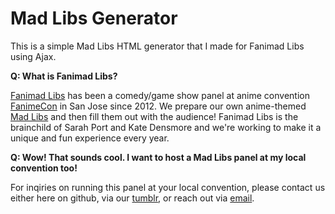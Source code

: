 # Mad Libs Generator
This is a simple Mad Libs HTML generator that I made for Fanimad Libs using Ajax.

**Q: What is Fanimad Libs?**

[Fanimad Libs](http://fanimadlibs.tumblr.com/) has been a comedy/game show panel at anime convention [FanimeCon](http://www.fanime.com/) in San Jose since 2012. We prepare our own anime-themed [Mad Libs](http://www.madlibs.com/) and then fill them out with the audience! Fanimad Libs is the brainchild of Sarah Port and Kate Densmore and we're working to make it a unique and fun experience every year.

**Q: Wow! That sounds cool. I want to host a Mad Libs panel at my local convention too!**

For inqiries on running this panel at your local convention, please contact us either here on github, via our [tumblr](http://fanimadlibs.tumblr.com/), or reach out via [email](sarahe.port@gmail.com).
